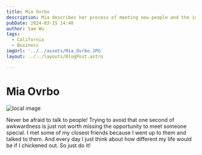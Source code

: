 ```yaml
---
title: Mia Ovrbo
description: Mia describes her process of meeting new people and the importance of getting over awkwardness.
pubDate: 2024-03-15 14:40
author: Sam Wu
tags:
  - California
  - Business
imgUrl: '../../assets/Mia_Ovrbo.JPG'
layout: ../../layouts/BlogPost.astro

---
```

#  Mia Ovrbo

![local image](../../assets/Mia_Ovrbo.JPG)

Never be afraid to talk to people! Trying to avoid that one second of awkwardness is just not worth missing the opportunity to meet someone special. I met some of my closest friends because I went up to them and talked to them. And every day I just think about how different my life would be if I chickened out. So just do it!
